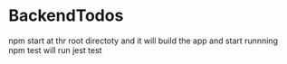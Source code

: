# BackendTodos

npm start at thr root directoty and it will build the app and start runnning 
npm test will run jest test
